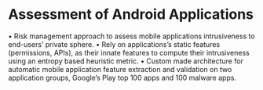 # Assessment of Android Applications

• Risk management approach to assess mobile applications intrusiveness to end-users’ private sphere.
• Rely on applications’s static features (permissions, APIs), as their innate features to compute their
intrusiveness using an entropy based heuristic metric.
• Custom made architecture for automatic mobile application feature extraction and validation on
two application groups, Google’s Play top 100 apps and 100 malware apps.

